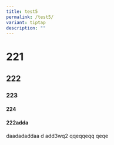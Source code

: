 ```yaml
---
title: test5
permalink: /test5/
variant: tiptap
description: ""
---
```

<h1>221</h1><h2>222</h2><h3>223</h3><h4>224</h4><h4>222adda</h4><p>daadadaddaa d add3wq2 qqeqqeqq qeqe</p>